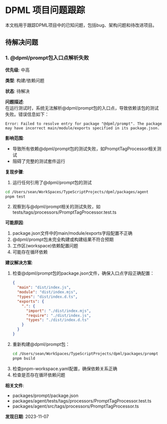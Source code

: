 # DPML 项目问题跟踪

本文档用于跟踪DPML项目中的已知问题，包括bug、架构问题和待改进项目。

## 待解决问题

### 1. @dpml/prompt包入口点解析失败

**优先级**: 中高

**类型**: 构建/依赖问题

**状态**: 待解决

**问题描述**:  
在运行测试时，系统无法解析@dpml/prompt包的入口点，导致依赖该包的测试失败。错误信息如下：

```
Error: Failed to resolve entry for package "@dpml/prompt". The package may have incorrect main/module/exports specified in its package.json.
```

**影响范围**:
- 导致所有依赖@dpml/prompt包的测试失败，如PromptTagProcessor相关测试
- 阻碍了完整的测试套件运行

**复现步骤**:
1. 运行任何引用了@dpml/prompt包的测试
```bash
cd /Users/sean/WorkSpaces/TypeScriptProjects/dpml/packages/agent
pnpm test
```
2. 观察到与@dpml/prompt相关的测试失败，如tests/tags/processors/PromptTagProcessor.test.ts

**可能原因**:
1. package.json文件中的main/module/exports字段配置不正确
2. @dpml/prompt包未完全构建或构建结果不符合预期
3. 工作区(workspace)依赖配置问题
4. 可能存在循环依赖

**建议解决方案**:
1. 检查@dpml/prompt包的package.json文件，确保入口点字段正确配置：
   ```json
   {
     "main": "dist/index.js",
     "module": "dist/index.mjs",
     "types": "dist/index.d.ts",
     "exports": {
       ".": {
         "import": "./dist/index.mjs",
         "require": "./dist/index.js",
         "types": "./dist/index.d.ts"
       }
     }
   }
   ```
2. 重新构建@dpml/prompt包：
   ```bash
   cd /Users/sean/WorkSpaces/TypeScriptProjects/dpml/packages/prompt
   pnpm build
   ```
3. 检查pnpm-workspace.yaml配置，确保依赖关系正确
4. 检查是否存在循环依赖问题

**相关文件**:
- packages/prompt/package.json
- packages/agent/tests/tags/processors/PromptTagProcessor.test.ts
- packages/agent/src/tags/processors/PromptTagProcessor.ts

**发现日期**: 2023-11-07 